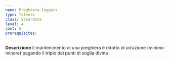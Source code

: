 ```yaml
---
name: Preghiera leggera
type: Talento
class: Sacerdote
level: 4
cost: 5
prerequisites: 
---
```


**Descrizione**
Il mantenimento di una preghiera è ridotto di un’azione (minimo minore)
pagando il triplo dei punti di soglia divina